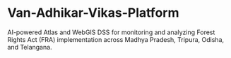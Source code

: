 # Van-Adhikar-Vikas-Platform
AI-powered Atlas and WebGIS DSS for monitoring and analyzing Forest Rights Act (FRA) implementation across Madhya Pradesh, Tripura, Odisha, and Telangana.

